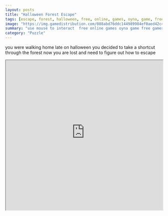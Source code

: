 ```yaml
---
layout: posts
title: "Halloween Forest Escape"
tags: [escape, forest, halloween, free, online, games, oyna, game, free, games, play, play, games]
image: "https://img.gamedistribution.com/088abd76ddc144989984ef0aed42c429.jpg"
summary: "use mouse to interact  free online games oyna game free games play play games"
category: "Puzzle"
---
```


you were walking home late on halloween you decided to take a shortcut through the forest now you are lost and need to figure out how to escape

<iframe width="100%" height="480px;" src="https://flash.gamedistribution.com?game=088abd76ddc144989984ef0aed42c429"></iframe>